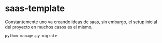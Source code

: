 # saas-template
Constantemente uno va creando ideas de saas, sin embargo, el setup inicial del proyecto en muchos casos es el mismo.


```python
python manage.py migrate
```